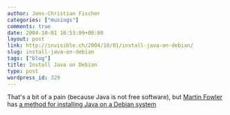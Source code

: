 ```yaml
---
author: Jens-Christian Fischer
categories: ["musings"]
comments: true
date: 2004-10-01 16:53:09+00:00
layout: post
link: http://invisible.ch/2004/10/01/install-java-on-debian/
slug: install-java-on-debian
tags: ["blog"]
title: Install Java on Debian
type: post
wordpress_id: 329
---
```


That's a bit of a pain (because Java is not free software), but [Martin Fowler](http://martinfowler.com/) has [a method for installing Java on a Debian system](http://martinfowler.com/bliki/DebianJava.html)
